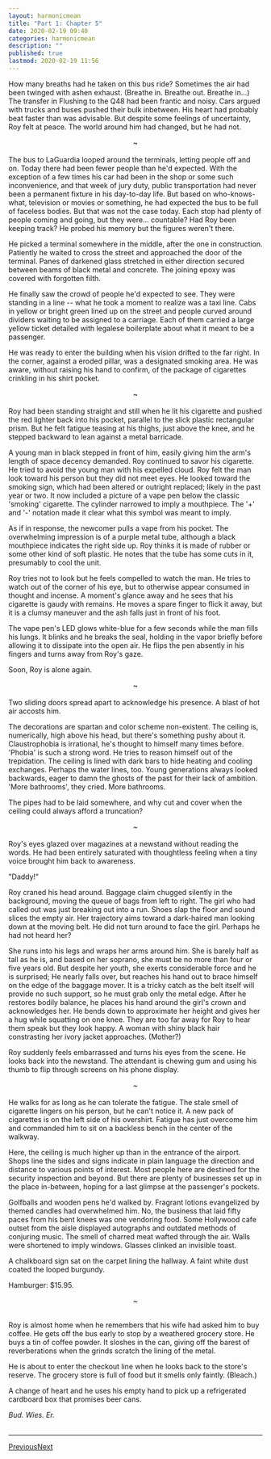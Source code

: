 ```yaml
---
layout:	harmonicmean
title: "Part 1: Chapter 5"
date: 2020-02-19 09:40
categories:	harmonicmean
description: ""
published: true
lastmod: 2020-02-19 11:56
---
```


How many breaths had he taken on this bus ride? Sometimes the air had been twinged with ashen exhaust. (Breathe in. Breathe out. Breathe in...) The transfer in Flushing to the Q48 had been frantic and noisy. Cars argued with trucks and buses pushed their bulk inbetween. His heart had probably beat faster than was advisable. But despite some feelings of uncertainty, Roy felt at peace. The world around him had changed, but he had not. 

<center>~</center><br/>
The bus to LaGuardia looped around the terminals, letting people off and on. Today there had been fewer people than he'd expected. With the exception of a few times his car had been in the shop or some such inconvenience, and that week of jury duty, public transportation had never been a permanent fixture in his day-to-day life. But based on who-knows-what, television or movies or something, he had expected the bus to be full of faceless bodies. But that was not the case today. Each stop had plenty of people coming and going, but they were... countable? Had Roy been keeping track? He probed his memory but the figures weren't there.

He picked a terminal somewhere in the middle, after the one in construction. Patiently he waited to cross the street and approached the door of the terminal. Panes of darkened glass stretched in either direction secured between beams of black metal and concrete. The joining epoxy was covered with forgotten filth.

He finally saw the crowd of people he'd expected to see. They were standing in a line -- what he took a moment to realize was a taxi line. Cabs in yellow or bright green lined up on the street and people curved around dividers waiting to be assigned to a carriage. Each of them carried a large yellow ticket detailed with legalese boilerplate about what it meant to be a passenger.

He was ready to enter the building when his vision drifted to the far right. In the corner, against a eroded pillar, was a designated smoking area. He was aware, without raising his hand to confirm, of the package of cigarettes crinkling in his shirt pocket.

<center>~</center><br/>
Roy had been standing straight and still when he lit his cigarette and pushed the red lighter back into his pocket, parallel to the slick plastic rectangular prism. But he felt fatigue teasing at his thighs, just above the knee, and he stepped backward to lean against a metal barricade.

A young man in black stepped in front of him, easily giving him the arm's length of space decency demanded. Roy continued to savor his cigarette. He tried to avoid the young man with his expelled cloud. Roy felt the man look toward his person but they did not meet eyes. He looked toward the smoking sign, which had been altered or outright replaced; likely in the past year or two. It now included a picture of a vape pen below the classic 'smoking' cigarette. The cylinder narrowed to imply a mouthpiece. The '+' and '-' notation made it clear what this symbol was meant to imply.

As if in response, the newcomer pulls a vape from his pocket. The overwhelming impression is of a purple metal tube, although a black mouthpiece indicates the right side up. Roy thinks it is made of rubber or some other kind of soft plastic. He notes that the tube has some cuts in it, presumably to cool the unit.

Roy tries not to look but he feels compelled to watch the man. He tries to watch out of the corner of his eye, but to otherwise appear consumed in thought and incense. A moment's glance away and he sees that his cigarette is gaudy with remains. He moves a spare finger to flick it away, but it is a clumsy maneuver and the ash falls just in front of his foot.

The vape pen's LED glows white-blue for a few seconds while the man fills his lungs. It blinks and he breaks the seal, holding in the vapor briefly before allowing it to dissipate into the open air. He flips the pen absently in his fingers and turns away from Roy's gaze.

Soon, Roy is alone again.

<center>~</center><br/>
Two sliding doors spread apart to acknowledge his presence. A blast of hot air accosts him.

The decorations are spartan and color scheme non-existent. The ceiling is, numerically, high above his head, but there's something pushy about it. Claustrophobia is irrational, he's thought to himself many times before. 'Phobia' is such a strong word. He tries to reason himself out of the trepidation. The ceiling is lined with dark bars to hide heating and cooling exchanges. Perhaps the water lines, too. Young generations always looked backwards, eager to damn the ghosts of the past for their lack of ambition. 'More bathrooms', they cried. More bathrooms.

The pipes had to be laid somewhere, and why cut and cover when the ceiling could always afford a truncation?

<center>~</center><br/>
Roy's eyes glazed over magazines at a newstand without reading the words. He had been entirely saturated with thoughtless feeling when a tiny voice brought him back to awareness.

"Daddy!"

Roy craned his head around. Baggage claim chugged silently in the background, moving the queue of bags from left to right. The girl who had called out was just breaking out into a run. Shoes slap the floor and sound slices the empty air. Her trajectory aims toward a dark-haired man looking down at the moving belt. He did not turn around to face the girl. Perhaps he had not heard her?

She runs into his legs and wraps her arms around him. She is barely half as tall as he is, and based on her soprano, she must be no more than four or five years old. But despite her youth, she exerts considerable force and he is surprised; He nearly falls over, but reaches his hand out to brace himself on the edge of the baggage mover. It is a tricky catch as the belt itself will provide no such support, so he must grab only the metal edge. After he restores bodily balance, he places his hand around the girl's crown and acknowledges her. He bends down to approximate her height and gives her a hug while squatting on one knee. They are too far away for Roy to hear them speak but they look happy. A woman with shiny black hair constrasting her ivory jacket approaches. (Mother?)

Roy suddenly feels embarrassed and turns his eyes from the scene. He looks back into the newstand. The attendant is chewing gum and using his thumb to flip through screens on his phone display.

<center>~</center><br/>
He walks for as long as he can tolerate the fatigue. The stale smell of cigarette lingers on his person, but he can't notice it. A new pack of cigarettes is on the left side of his overshirt. Fatigue has just overcome him and commanded him to sit on a backless bench in the center of the walkway. 

Here, the ceiling is much higher up than in the entrance of the airport. Shops line the sides and signs indicate in plain language the direction and distance to various points of interest. Most people here are destined for the security inspection and beyond. But there are plenty of businesses set up in the place in-between, hoping for a last glimpse at the passenger's pockets.

Golfballs and wooden pens he'd walked by. Fragrant lotions evangelized by themed candles had overwhelmed him. No, the business that laid fifty paces from his bent knees was one vendoring food. Some Hollywood cafe outset from the aisle displayed autographs and outdated methods of conjuring music. The smell of charred meat wafted through the air. Walls were shortened to imply windows. Glasses clinked an invisible toast.

A chalkboard sign sat on the carpet lining the hallway. A faint white dust coated the looped burgundy. 

Hamburger: $15.95.

<center>~</center><br/>

Roy is almost home when he remembers that his wife had asked him to buy coffee. He gets off the bus early to stop by a weathered grocery store. He buys a tin of coffee powder. It sloshes in the can, giving off the barest of reverberations when the grinds scratch the lining of the metal.

He is about to enter the checkout line when he looks back to the store's reserve. The grocery store is full of food but it smells only faintly. (Bleach.)

A change of heart and he uses his empty hand to pick up a refrigerated cardboard box that promises beer cans.

_Bud. Wies. Er._
<br/><br/>

***

<span class="hm-nav-prev"><a href="{{ 'p1-ch4' | prepend: site.baseurl }}">Previous</a></span><span class="hm-nav-next"><a href="{{ 'p1-ch6' | prepend: site.baseurl }}">Next</a></span> 
